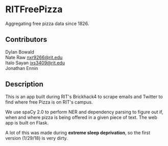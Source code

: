 # RITFreePizza
Aggregating free pizza data since 1826.

Contributors<br>
------
Dylan Bowald<br>
Nate Raw nxr9266@rit.edu<br>
Italo Sayan ixs3409@rit.edu<br>
Jonathan Ennin

Description<br>
------
This is an app built during RIT's Brickhack4 to scrape emails and Twitter to find where free Pizza is on RIT's campus.

We use spaCy 2.0 to perform NER and dependency parsing to figure out if, when and where pizza is being offered
in a given piece of text. The web app is built on Flask.

A lot of this was made during __extreme sleep deprivation__, so the first version (1/29/18) is very dirty.



